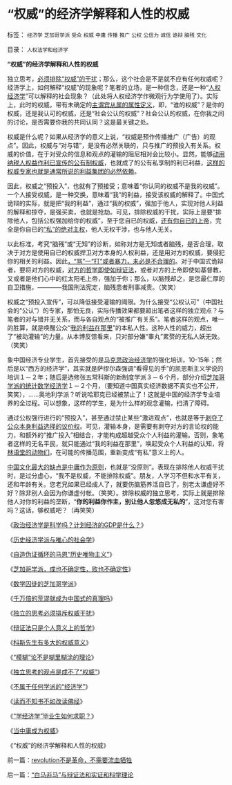 # “权威”的经济学解释和人性的权威

标签： `经济学` `芝加哥学派` `受众` `权威` `中庸` `传播` `推广` `公权` `公信力` `诚信` `诡辩` `脑残` `文化` 

目录： `人权法学和经济学`

**“权威”的经济学解释和人性的权威**

独立思考，[必须排除“权威”的干扰](../../../2010/1/3/独立的思考必须排斥权威干扰.md)；那么，这个社会是不是就不应有任何权威呢？经济学上，如何解释“权威”的现象呢？笔者的立场，是一种信念，还是一种“[人权经济学](../../../2009/10/31/人权经济学和人权对象模型.md)”可以解释的社会现象？（此处将人权经济学作微观行为学使用了）。实际上，此时的权威，带有未确定的[主谓宾从属的属性定义](../../../2009/5/22/“实”未必为实证，认识对象角色的主谓宾.md)，即，“谁的权威”？是你的权威，还是我认可的权威，还是“社会公认的权威”？社会公认的权威，在你我之间的讨论，是否需要你我的共同认同？这是最关键之处。

权威是什么呢？如果从经济学的意义上说，“权威是预作传播推广（广告）的观点”。因此，权威与“对与错”，是没有必然关联的，只与推广的预投入有关系。权威的价值，在于对受众的信息和观点的灌输的阻尼相对会比较小。显然，能够[动用纳税人权益作利已宣传的公有制权威](../../../2009/6/21/舆论诱导推广科学的发展观.md)，也就成了的公有私享制的利已利益，[这样的权威专家也就是通常所说的利益集团的必然依赖](../../../2008/10/20/欣赏专家们之无知，无耻，与无良.md)。

因此，权威之“预投入”，也就有了预接受；意味着“你认同的权威不是我的权威”。一个人接受权威，是一种交换，意味着“我”的利益，接受该权威的解释了。中国式诡辩的实际，就是把“我的利益”，通过“我的权威”，强加于他人，实现对他人利益的解释和掠夺，是强买卖，也就是抢劫。可见，排除权威的干扰，实际上是要“排除他人，包括公权强加给你的权威”，至于您自已的权威，[还有你自已的上帝](../../../2009/6/25/My&nbsp;God!我的上帝！绝对的真理存在吗？.md)，完全是你自已的[“私”的绝对主权](../../../2009/11/27/个人信仰请止于个人“私”之边界.md)，他人无权干涉，也与他人无关。

以此标准，考究“脑残”或“无知”的诊断，如称对方是无知或者脑残，是否合理，取决于对方是使用自已的权威捍卫对方本身的人权利益，还是用对方的权威，要侵犯你的相关的利益。因此[，“骂”一“打”或者暴力，未必是不合理的](../../../2009/7/7/合理不合理之骂与批评，批判.md)。对于中国式诡辩者，要将对方的权威，[对方的哲学即使如辩证法](../../../2010/1/4/辩证法只是哲学意义上的个人信念.md)，或者对方的上帝即使如基督教，又或者是他们心中的红太阳毛上帝，强加于你；那么，以脑残却之，是您最仁厚的自卫措施，————我国刑法宪定，脑残患者刑事减责。（笑笑）

权威之“预投入宣传”，可以降低接受灌输的阈限。为什么接受“公权认可”（中国社会的“公认”）的专家，那怕无良，实际传播效果都要超出笔者这样的独立观点？与笔者的对与错并无关系，而与各自观点的“被推广有关系”。笔者这样的观点，唯一的胜算，就是唤醒公众“[我的利益在那里](http://blog.sina.com.cn/s/blog_5563a64d0100dfvx.html)”的本私人性。这种人性的威力，超出了“被动灌输”的力量。从本博反馈看来，只对部分嫌“睾丸”累赘的无私人妖无效。（笑笑）

象中国经济专业学生，首先接受的是[马克思政治经济学](../../../2009/12/27/政治经济学是科学吗？计划经济的GDP是什么？.md)的强化培训，10-15年；然后是以“西方的经济学”，其实就是萨缪尔森强调“看得见的手”的凯恩斯主义学说的培训１－２年；随后是选修张五常科斯的新制度学派３－６个月，部分介绍[芝加哥学派的统计数学经济学](../../../2009/12/31/数学囚徒的芝加哥学派.md)１－２个月，（要知道中国真实经济数据不真实也不公开，笑笑），……奥地利学派？听说哈耶克已经被禁止了！这就是中国的经济学专业培养的全过程。可以想象，这样的学生，是为什么样的观念灌输，扫清了障碍。

通过公权强行进行的“预投入”，甚至通过禁止某些“激进观点”，也就是等于[剥夺了公众本身利益选择的议价权](../../../2009/9/9/人权是科斯交易成本理论的前提即议价权.md)。可见，灌输本身，是需要有剥夺对方的言论权的能力，和额外的“推广投入”相结合，才能构成超越受众个人利益的灌输。否则，象笔者这样的无名平民，就只能通过“我的利益在那里”，唤起受众个人利益的认知，将[林语堂的动物们](../../../2009/2/2/实例解剖极左的人格认知误区.md)，在可能的传播范围，重新变成“有私”意义上的人。

[中国文化最大的缺点是中庸作为原则](../../../2009/12/2/混！中庸之道的策源地.md)，也就是“没原则”。表现在排除他人权威干扰时，是过分虚心，“我不是权威，不能排除权威”。朋友，人学习不但和水平有关，还和年龄有关。您老兄如果已经成人了，就要伤脑筋养活自已了，别老太谦虚好不好？除非别人会因为你谦虚付帐。（笑笑）。排除权威的独立思考，实际上就是排除他人对你的利益的垄断，“**你的利益你作主，别让他人忽悠成无私的**”，这对您有害吗？这话，够权威吧？（再笑笑）

《[政治经济学是科学吗？计划经济的GDP是什么？](../../../2009/12/27/政治经济学是科学吗？计划经济的GDP是什么？.md)》

《[历史经济学派与唯心的社会学](../../../2009/12/29/历史经济学派与唯心的社会学.md)》

《[自造伪证循环的马恩“历史唯物主义”](../../../2009/12/30/自造伪证循环的马恩“历史唯物主义”.md)》

《[芝加哥学派，成也不确定性，败也不确定性](../../../2009/12/30/芝加哥学派，成也不确定性，败也不确定性.md)》

《[数学囚徒的芝加哥学派](../../../2009/12/31/数学囚徒的芝加哥学派.md)》

《[千万倍的荒谬就成为中国式的真理吗](../../../2010/1/3/千万倍的荒谬能造就真理吗.md)》

《[独立的思考必须排斥权威干扰](../../../2010/1/3/独立的思考必须排斥权威干扰.md)》

《[辩证法只是个人意义上的哲学](../../../2010/1/4/辩证法只是哲学意义上的个人信念.md)》

《[科斯先生有多大的权威意义](../../../2010/1/4/科斯先生有多大的权威意义.md)》

《[“模糊”论不是糊里糊涂的理论](../../../2010/1/5/“模糊”论不是糊里糊涂的理论.md)》

《[独立思考的观点是成不了“权威”](../../../2010/1/6/独立思考的观点是成不了“权威”.md)》

《[不属于任何学派的“经济学”](http://blog.sina.com.cn/s/blog_5563a64d0100gcqf.html)》

《[读而不知书不如改读佛经](../../../2010/1/6/读而不知书不如改读佛经.md)》

《[“学经济学”毕业生如何求职？](../../../2010/1/7/“学经济学”毕业生如何求职？.md)》

《[当中庸成为权威](../../../2010/1/7/当中庸成为权威.md)》

《“权威”的经济学解释和人性的权威》



前一篇：[revolution不是革命，不需要流血牺牲](../../../2010/1/9/revolution不是革命，不需要流血牺牲.md)

后一篇：[“白马非马”与辩证法和实证和科学理论](../../../2010/1/9/“白马非马”与辩证法和实证和科学理论.md)